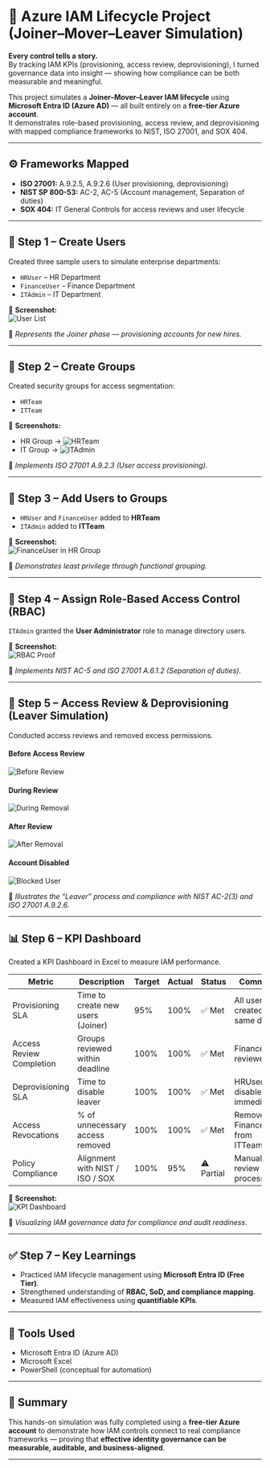 # 🧩 Azure IAM Lifecycle Project (Joiner–Mover–Leaver Simulation)

**Every control tells a story.**  
By tracking IAM KPIs (provisioning, access review, deprovisioning), I turned governance data into insight — showing how compliance can be both measurable and meaningful.  

This project simulates a **Joiner–Mover–Leaver IAM lifecycle** using **Microsoft Entra ID (Azure AD)** — all built entirely on a **free-tier Azure account**.  
It demonstrates role-based provisioning, access review, and deprovisioning with mapped compliance frameworks to NIST, ISO 27001, and SOX 404.

---

## ⚙️ Frameworks Mapped
- **ISO 27001:** A.9.2.5, A.9.2.6 (User provisioning, deprovisioning)
- **NIST SP 800-53:** AC-2, AC-5 (Account management, Separation of duties)
- **SOX 404:** IT General Controls for access reviews and user lifecycle

---

## 🧩 Step 1 – Create Users
Created three sample users to simulate enterprise departments:
- `HRUser` – HR Department  
- `FinanceUser` – Finance Department  
- `ITAdmin` – IT Department  

📸 **Screenshot:**  
![User List](Assets/User%20list.png)

📝 *Represents the Joiner phase — provisioning accounts for new hires.*

---

## 🧩 Step 2 – Create Groups
Created security groups for access segmentation:
- `HRTeam`  
- `ITTeam`  

📸 **Screenshots:**  
- HR Group → ![HRTeam](Assets/HRTeam.png)  
- IT Group → ![ITAdmin](Assets/ITAdmin%20.png)  

📝 *Implements ISO 27001 A.9.2.3 (User access provisioning).*

---

## 🧩 Step 3 – Add Users to Groups
- `HRUser` and `FinanceUser` added to **HRTeam**  
- `ITAdmin` added to **ITTeam**  

📸 **Screenshot:**  
![FinanceUser in HR Group](Assets/FinanceUser%20in%20HRUser%20group.png)

📝 *Demonstrates least privilege through functional grouping.*

---

## 🧩 Step 4 – Assign Role-Based Access Control (RBAC)
`ITAdmin` granted the **User Administrator** role to manage directory users.  

📸 **Screenshot:**  
![RBAC Proof](Assets/Proof%20of%20role%20based%20provisioning.png)

📝 *Implements NIST AC-5 and ISO 27001 A.6.1.2 (Separation of duties).*

---

## 🧩 Step 5 – Access Review & Deprovisioning (Leaver Simulation)
Conducted access reviews and removed excess permissions.

#### Before Access Review  
![Before Review](Assets/Step%206%20Before%20Removal%20of%20FinanceUser.png)

#### During Review  
![During Removal](Assets/Removal%20of%20FinanceUser.png)

#### After Review  
![After Removal](Assets/Post%20Removal%20of%20FinanceUser.png)

#### Account Disabled  
![Blocked User](Assets/block%20users.png)

📝 *Illustrates the “Leaver” process and compliance with NIST AC-2(3) and ISO 27001 A.9.2.6.*

---

## 📊 Step 6 – KPI Dashboard
Created a KPI Dashboard in Excel to measure IAM performance.  

| Metric | Description | Target | Actual | Status | Comment |
|---------|--------------|---------|---------|---------|----------|
| Provisioning SLA | Time to create new users (Joiner) | 95% | 100% | ✅ Met | All users created same day |
| Access Review Completion | Groups reviewed within deadline | 100% | 100% | ✅ Met | FinanceUser reviewed |
| Deprovisioning SLA | Time to disable leaver | 100% | 100% | ✅ Met | HRUser disabled immediately |
| Access Revocations | % of unnecessary access removed | 100% | 100% | ✅ Met | Removed FinanceUser from ITTeam |
| Policy Compliance | Alignment with NIST / ISO / SOX | 100% | 95% | ⚠️ Partial | Manual review process |

📸 **Screenshot:**  
![KPI Dashboard](Assets/IAM%20Access%20KPI%20Dashboard.png)

📝 *Visualizing IAM governance data for compliance and audit readiness.*

---

## ✅ Step 7 – Key Learnings
- Practiced IAM lifecycle management using **Microsoft Entra ID (Free Tier)**.  
- Strengthened understanding of **RBAC, SoD, and compliance mapping**.  
- Measured IAM effectiveness using **quantifiable KPIs**.  

---

## 🧰 Tools Used
- Microsoft Entra ID (Azure AD)  
- Microsoft Excel  
- PowerShell (conceptual for automation)

---

## 🏁 Summary
This hands-on simulation was fully completed using a **free-tier Azure account** to demonstrate how IAM controls connect to real compliance frameworks — proving that **effective identity governance can be measurable, auditable, and business-aligned**.

---
